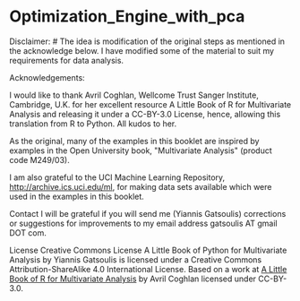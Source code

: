 # Optimization_Engine_with_pca
Disclaimer: # The idea is modification of the original steps as mentioned in the acknowledge below. I have modified some of the material to suit my requirements for data analysis. 


Acknowledgements:

I would like to thank Avril Coghlan, Wellcome Trust Sanger Institute, Cambridge, U.K. for her excellent resource A Little Book of R for Multivariate Analysis and releasing it under a CC-BY-3.0 License, hence, allowing this translation from R to Python. All kudos to her.

As the original, many of the examples in this booklet are inspired by examples in the Open University book, "Multivariate Analysis" (product code M249/03).

I am also grateful to the UCI Machine Learning Repository, http://archive.ics.uci.edu/ml, for making data sets available which were used in the examples in this booklet.

Contact
I will be grateful if you will send me (Yiannis Gatsoulis) corrections or suggestions for improvements to my email address gatsoulis AT gmail DOT com.

License
Creative Commons License
<span xmlns:dct="http://purl.org/dc/terms/" property="dct:title">A Little Book of Python for Multivariate Analysis</span> by <span xmlns:cc="http://creativecommons.org/ns#" property="cc:attributionName">Yiannis Gatsoulis</span> is licensed under a Creative Commons Attribution-ShareAlike 4.0 International License.
Based on a work at <a xmlns:dct="http://purl.org/dc/terms/" href="https://little-book-of-r-for-multivariate-analysis.readthedocs.org/en/latest/src/multivariateanalysis.html" rel="dct:source">A Little Book of R for Multivariate Analysis</a> by Avril Coghlan licensed under CC-BY-3.0.
